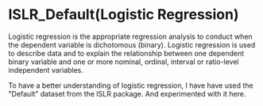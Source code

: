 # ISLR_Default(Logistic Regression)
Logistic regression is the appropriate regression analysis to conduct when the dependent variable is dichotomous (binary).
Logistic regression is used to describe data and to explain the relationship between one dependent binary variable and one or more nominal, ordinal, interval or ratio-level independent variables.

To have a better understanding of logistic regression, I have have used the "Default" dataset from the ISLR package. And experimented with it here.
